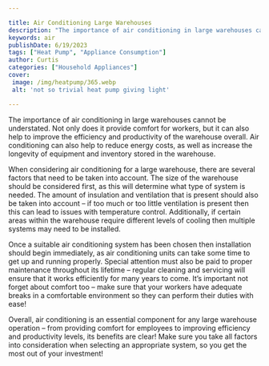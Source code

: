 ```yaml
---

title: Air Conditioning Large Warehouses
description: "The importance of air conditioning in large warehouses cannot be understated. Not only does it provide comfort for workers, but it...check it out to learn"
keywords: air
publishDate: 6/19/2023
tags: ["Heat Pump", "Appliance Consumption"]
author: Curtis
categories: ["Household Appliances"]
cover: 
 image: /img/heatpump/365.webp
 alt: 'not so trivial heat pump giving light'

---
```


The importance of air conditioning in large warehouses cannot be understated. Not only does it provide comfort for workers, but it can also help to improve the efficiency and productivity of the warehouse overall. Air conditioning can also help to reduce energy costs, as well as increase the longevity of equipment and inventory stored in the warehouse.

When considering air conditioning for a large warehouse, there are several factors that need to be taken into account. The size of the warehouse should be considered first, as this will determine what type of system is needed. The amount of insulation and ventilation that is present should also be taken into account – if too much or too little ventilation is present then this can lead to issues with temperature control. Additionally, if certain areas within the warehouse require different levels of cooling then multiple systems may need to be installed.

Once a suitable air conditioning system has been chosen then installation should begin immediately, as air conditioning units can take some time to get up and running properly. Special attention must also be paid to proper maintenance throughout its lifetime – regular cleaning and servicing will ensure that it works efficiently for many years to come. It’s important not forget about comfort too – make sure that your workers have adequate breaks in a comfortable environment so they can perform their duties with ease! 

Overall, air conditioning is an essential component for any large warehouse operation – from providing comfort for employees to improving efficiency and productivity levels, its benefits are clear! Make sure you take all factors into consideration when selecting an appropriate system, so you get the most out of your investment!
